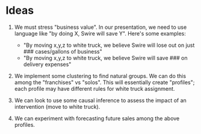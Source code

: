 #   Ideas


1.  We must stress "business value". In our presentation, we need to use language like "by doing X, Swire will save Y". Here's some examples:
    *   "By moving x,y,z to white truck, we believe Swire will lose out on just ### cases/gallons of business"
    *   "By moving x,y,z to white truck, we believe Swire will save ### on delivery expenses"


2.  We implement some clustering to find natural groups. We can do this among the "franchises" vs "solos". This will essentially create "profiles"; each profile may have different rules for white truck assignment.


3.  We can look to use some causal inference to assess the impact of an intervention (move to white truck).


4.  We can experiment with forecasting future sales among the above profiles.